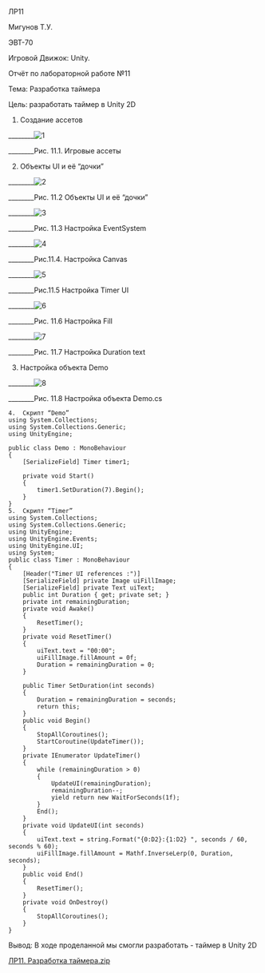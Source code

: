 ЛР11

Мигунов Т.У.

ЭВТ-70

Игровой Движок: Unity.

Отчёт по лабораторной работе №11

Тема: Разработка таймера

Цель: разработать таймер в Unity 2D

1.	Создание ассетов 

________![1](https://user-images.githubusercontent.com/119228138/204778903-85ee6510-eaf6-4b44-bf40-a887184f507e.png)

________Рис. 11.1. Игровые ассеты 

2.	Объекты UI и её “дочки”

________![2](https://user-images.githubusercontent.com/119228138/204778934-c697bd9a-cef9-4852-880a-47a46e0251ef.png)


________Рис. 11.2 Объекты UI и её “дочки”
 
________![3](https://user-images.githubusercontent.com/119228138/204778952-198ad258-8808-4f6c-a770-ac47603b444e.png)


________Рис. 11.3 Настройка EventSystem
 
________![4](https://user-images.githubusercontent.com/119228138/204778970-7a8b237e-3ad8-4259-8dc0-ab35eefed5ae.png)

 
________Рис.11.4. Настройка Canvas
 
________![5](https://user-images.githubusercontent.com/119228138/204779017-172f623b-12d9-4b5d-a359-1c2593548b39.png)

 
________Рис.11.5 Настройка Timer UI

________![6](https://user-images.githubusercontent.com/119228138/204779027-e4d10895-4aa7-4858-af98-0f457175a2b1.png)

 
________Рис. 11.6 Настройка Fill

________![7](https://user-images.githubusercontent.com/119228138/204779051-a65d1bc9-bbe7-44b3-80e1-a020141cdc06.png)

 
________Рис. 11.7 Настройка Duration text

3.	Настройка объекта Demo
 
 ________![8](https://user-images.githubusercontent.com/119228138/204779078-69f1f041-572e-4166-9a67-e1c8e11cb434.png)

 
________Рис. 11.8 Настройка объекта Demo.cs

```
4.	Скрипт “Demo”
using System.Collections;
using System.Collections.Generic;
using UnityEngine;

public class Demo : MonoBehaviour
{
    [SerializeField] Timer timer1;

    private void Start()
    {
        timer1.SetDuration(7).Begin();
    }
}
5.	Скрипт “Timer”
using System.Collections;
using System.Collections.Generic;
using UnityEngine;
using UnityEngine.Events;
using UnityEngine.UI;
using System;
public class Timer : MonoBehaviour
{
    [Header("Timer UI references :")]
    [SerializeField] private Image uiFillImage;
    [SerializeField] private Text uiText;
    public int Duration { get; private set; }
    private int remainingDuration;
    private void Awake()
    {
        ResetTimer();
    }
    private void ResetTimer()
    {
        uiText.text = "00:00";
        uiFillImage.fillAmount = 0f;
        Duration = remainingDuration = 0;
    }

    public Timer SetDuration(int seconds)
    {
        Duration = remainingDuration = seconds;
        return this;
    }
    public void Begin()
    {
        StopAllCoroutines();
        StartCoroutine(UpdateTimer());
    }
    private IEnumerator UpdateTimer()
    {
        while (remainingDuration > 0)
        {
            UpdateUI(remainingDuration);
            remainingDuration--;
            yield return new WaitForSeconds(1f);
        }
        End();
    }
    private void UpdateUI(int seconds)
    {
        uiText.text = string.Format("{0:D2}:{1:D2} ", seconds / 60, seconds % 60);
        uiFillImage.fillAmount = Mathf.InverseLerp(0, Duration, seconds);
    }
    public void End()
    {
        ResetTimer();
    }
    private void OnDestroy()
    {
        StopAllCoroutines();
    }
}
```
Вывод:  В ходе проделанной мы смогли разработать - таймер в Unity 2D

[ЛР11. Разработка таймера.zip](https://github.com/TimurMigunov/-11/files/10122333/11.zip)
